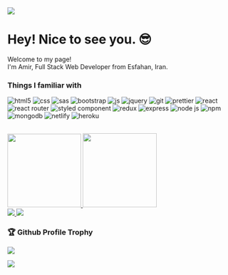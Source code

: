 <a href="https://github.com/antonkomarev/github-profile-views-counter">
  <img src="https://komarev.com/ghpvc/?username=Amir-Pourhadi&label=Profile+Views&color=blueviolet" />
</a>

# Hey! Nice to see you. 😎
Welcome to my page! </br> I'm Amir, Full Stack Web Developer from Esfahan, Iran.

### Things I familiar with
![html5](https://img.shields.io/badge/HTML-E34F26?style=flat-square&logo=html5&logoColor=white)
![css](https://img.shields.io/badge/CSS-1572B6?style=flat-square&logo=css3&logoColor=white)
![sas](https://img.shields.io/badge/Sass-CC6699?style=flat-square&logo=sass&logoColor=white)
![bootstrap](https://img.shields.io/badge/Bootstrap-563D7C?style=flat-square&logo=bootstrap&logoColor=white)
![js](https://img.shields.io/badge/JavaScript-323330?style=flat-square&logo=javascript&logoColor=F7DF1E)
![jquery](https://img.shields.io/badge/jQuery-0769AD?style=flat-square&logo=jquery&logoColor=white)
![git](https://img.shields.io/badge/-Git-F05032?style=flat-square&logo=git&logoColor=white)
![prettier](https://img.shields.io/badge/-Prettier-F7B93E?style=flat-square&logo=prettier&logoColor=white)
![react](https://img.shields.io/badge/React-45b8d8?style=flat-square&logo=react&logoColor=white)
![react router](https://img.shields.io/badge/React_Router-CA4245?style=flat-square&logo=react-router&logoColor=white)
![styled component](https://img.shields.io/badge/styled--components-DB7093?style=flat-square&logo=styled-components&logoColor=white)
![redux](https://img.shields.io/badge/Redux-593D88?style=flat-square&logo=redux&logoColor=white)
![express](https://img.shields.io/badge/Express.js-404D59?style=flat-square)
![node js](https://img.shields.io/badge/Node.js-43853D?style=flat-square&logo=node.js&logoColor=white)
![npm](https://img.shields.io/badge/-NPM-CB3837?style=flat-square&logo=npm&logoColor=white)
![mongodb](https://img.shields.io/badge/MongoDB-4EA94B?style=flat-square&logo=mongodb&logoColor=white)
![netlify](https://img.shields.io/badge/Netlify-00C7B7?style=flat-square&logo=netlify&logoColor=white)
![heroku](https://img.shields.io/badge/Heroku-430098?style=flat-square&logo=heroku&logoColor=white)

<br>
<div>
  <a href="https://github-readme-stats.vercel.app/">
    <img height="165" src="https://github-readme-stats.vercel.app/api?username=Amir-Pourhadi&count_private=true&show_icons=true&custom_title=GitHub+Stats" />
  </a>
  <a href="https://github.com/DenverCoder1/github-readme-streak-stats">
    <img height="166" src="http://github-readme-streak-stats.herokuapp.com?user=Amir-Pourhadi" />
  </a>
</div>
<div>
  <a href="https://github-readme-stats.vercel.app/">
    <img src="https://github-readme-stats.vercel.app/api/top-langs/?username=Amir-Pourhadi&layout=compact" />
  </a>
  <a href="https://wakatime.com/AmirPourhadi">
    <img src="https://github-readme-stats.vercel.app/api/wakatime?username=AmirPourhadi&langs_count=6&layout=compact" />
  </a>
</div>

<h3>🏆 Github Profile Trophy</h3>
<a href="https://github.com/ryo-ma/github-profile-trophy">
  <img src="https://github-profile-trophy.vercel.app/?username=Amir-Pourhadi&theme=onedark&margin-w=30&no-bg=true&no-frame=true" />
</a>

![](https://hit.yhype.me/github/profile?user_id=48559675)
